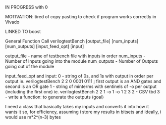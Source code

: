 IN PROGRESS with 0

MOTIVATION:
	tired of copy pasting to check if program works correctly in Vivado

LINKED TO boost

General Function Call
verilogtestBench [output_file] [num_inputs] [num_outputs] [input_feed_opt] [input]

output_file - name of testbench file with inputs in order
num_inputs - Number of Inputs going into the module
num_outputs - Number of Outputs going out of the module

input_feed_opt and input:
	0 - string of 0s, and 1s with output in order per output
		ie. 
		verilogtestBench 2 2 0 0001 0111 ; first output is an AND gates and second is an OR gate
	1 - string of minterms with sentinels of -o per output (including the first one)
		ie. 
		verilogtestBench 2 2 1 -o 1 -o 1 2 3
	2 - CSV
		tbd
	3 - write a function:
		to generate the outputs (goal)

I need a class that basically takes my inputs and converts it into how it wants it
so, for efficiency, assuming i store my results in bitsets and ideally, i would use m*2^(n-3) bytes


